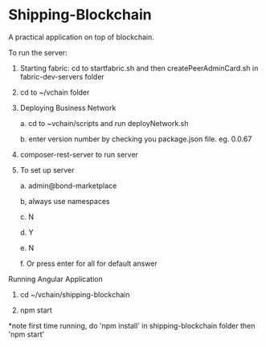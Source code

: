 # Shipping-Blockchain

A practical application on top of blockchain.

To run the server:

1. Starting fabric: cd to startfabric.sh and then createPeerAdminCard.sh in fabric-dev-servers folder

2.  cd to ~/vchain folder

3. Deploying Business Network
	
	a. cd to ~vchain/scripts and run deployNetwork.sh

    b. enter version number by checking you package.json file. eg. 0.0.67

4. composer-rest-server to run server

5.  To set up server
 
    a. admin@bond-marketplace

    b, always use namespaces

    c. N

    d. Y

    e. N

    f. Or press enter for all for default answer


Running Angular Application

1. cd ~/vchain/shipping-blockchain

2. npm start

*note first time running, do 'npm install' in shipping-blockchain folder then 'npm start'
